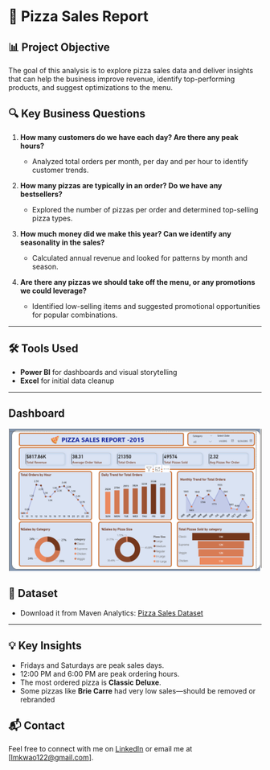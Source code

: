 # 🍕 Pizza Sales Report

## 📊 Project Objective

The goal of this analysis is to explore pizza sales data and deliver insights that can help the business improve revenue, identify top-performing products, and suggest optimizations to the menu.

## 🔍 Key Business Questions

1. **How many customers do we have each day? Are there any peak hours?**
   - Analyzed total orders per month, per day and per hour to identify customer trends.

2. **How many pizzas are typically in an order? Do we have any bestsellers?**
   - Explored the number of pizzas per order and determined top-selling pizza types.

3. **How much money did we make this year? Can we identify any seasonality in the sales?**
   - Calculated annual revenue and looked for patterns by month and season.

4. **Are there any pizzas we should take off the menu, or any promotions we could leverage?**
   - Identified low-selling items and suggested promotional opportunities for popular combinations.

---

## 🛠 Tools Used

- **Power BI** for dashboards and visual storytelling
- **Excel** for initial data cleanup

---
## Dashboard

![Pizza Sales Dashboard](images/Screenshot%202025-06-11%20221851.png)

## 📎 Dataset

- Download it from Maven Analytics: [Pizza Sales Dataset](https://mavenanalytics.io/challenges/maven-pizza-challenge/be511a47-85fd-4931-8293-c3bffb577199)

---

## 💡 Key Insights

- Fridays and Saturdays are peak sales days.
- 12:00 PM and 6:00 PM are peak ordering hours.
- The most ordered pizza is **Classic Deluxe**.
- Some pizzas like **Brie Carre** had very low sales—should be removed or rebranded

## 📬 Contact

Feel free to connect with me on [LinkedIn](https://www.linkedin.com/in/lydiakwao/) or email me at [lmkwao122@gmail.com].

